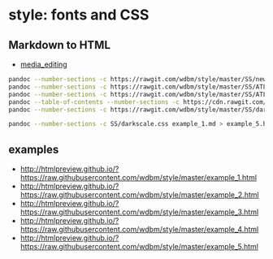 # style: fonts and CSS

## Markdown to HTML

- [media_editing](https://github.com/wdbm/media_editing)

```Bash
pandoc --number-sections -c https://rawgit.com/wdbm/style/master/SS/newswire.css example_1.md > example_1.html
pandoc --number-sections -c https://rawgit.com/wdbm/style/master/SS/ATLAS_Briefings.css example_1.md > example_2.html
pandoc --number-sections -c https://rawgit.com/wdbm/style/master/SS/ATLAS_Briefings_TTHbbLeptonic.css example_1.md > example_3.html
pandoc --table-of-contents --number-sections -c https://cdn.rawgit.com/wdbm/style/master/SS/newswire_TTHbbLeptonic.css example_1.md > example_4.html
pandoc --number-sections -c https://rawgit.com/wdbm/style/master/SS/darkscale.css example_2.md > example_5.html
```

```Bash
pandoc --number-sections -c SS/darkscale.css example_1.md > example_5.html
```

## examples

- <http://htmlpreview.github.io/?https://raw.githubusercontent.com/wdbm/style/master/example_1.html>
- <http://htmlpreview.github.io/?https://raw.githubusercontent.com/wdbm/style/master/example_2.html>
- <http://htmlpreview.github.io/?https://raw.githubusercontent.com/wdbm/style/master/example_3.html>
- <http://htmlpreview.github.io/?https://raw.githubusercontent.com/wdbm/style/master/example_4.html>
- <http://htmlpreview.github.io/?https://raw.githubusercontent.com/wdbm/style/master/example_5.html>
